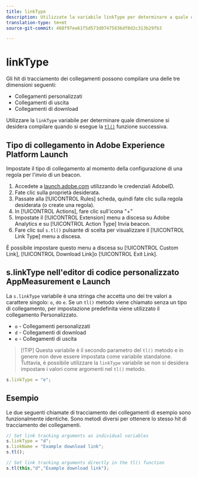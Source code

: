 ```yaml
---
title: linkType
description: Utilizzate la variabile linkType per determinare a quale dimensione di tracciamento dei collegamenti appartiene l’hit.
translation-type: tm+mt
source-git-commit: 468f97ee61f5d573d07475836df8d2c313b29fb3

---
```



# linkType

Gli hit di tracciamento dei collegamenti possono compilare una delle tre dimensioni seguenti:

* Collegamenti personalizzati
* Collegamenti di uscita
* Collegamenti di download

Utilizzare la `linkType` variabile per determinare quale dimensione si desidera compilare quando si esegue la [`tl()`](../functions/tl-method.md) funzione successiva.

## Tipo di collegamento in Adobe Experience Platform Launch

Impostate il tipo di collegamento al momento della configurazione di una regola per l&#39;invio di un beacon.

1. Accedete a [launch.adobe.com](https://launch.adobe.com) utilizzando le credenziali AdobeID.
2. Fate clic sulla proprietà desiderata.
3. Passate alla [!UICONTROL Rules] scheda, quindi fate clic sulla regola desiderata (o create una regola).
4. In [!UICONTROL Actions], fare clic sull&#39;icona &quot;+&quot;
5. Impostate il [!UICONTROL Extension] menu a discesa su Adobe Analytics e su [!UICONTROL Action Type] Invia beacon.
6. Fare clic sul `s.tl()` pulsante di scelta per visualizzare il [!UICONTROL Link Type] menu a discesa.

È possibile impostare questo menu a discesa su [!UICONTROL Custom Link], [!UICONTROL Download Link]o [!UICONTROL Exit Link].

## s.linkType nell&#39;editor di codice personalizzato AppMeasurement e Launch

La `s.linkType` variabile è una stringa che accetta uno dei tre valori a carattere singolo: `o`, `d`o `e`. Se un `tl()` metodo viene chiamato senza un tipo di collegamento, per impostazione predefinita viene utilizzato il collegamento Personalizzato.

* `o` - Collegamenti personalizzati
* `d` - Collegamenti di download
* `e` - Collegamenti di uscita

> [!TIP] Questa variabile è il secondo parametro del `tl()` metodo e in genere non deve essere impostata come variabile standalone. Tuttavia, è possibile utilizzare la `linkType` variabile se non si desidera impostare i valori come argomenti nel `tl()` metodo.

```js
s.linkType = "e";
```

## Esempio

Le due seguenti chiamate di tracciamento dei collegamenti di esempio sono funzionalmente identiche. Sono metodi diversi per ottenere lo stesso hit di tracciamento dei collegamenti.

```js
// Set link tracking arguments as individual variables
s.linkType = "d";
s.linkName = "Example download link";
s.tl();

// Set link tracking arguments directly in the tl() function
s.tl(this,"d","Example download link");
```
